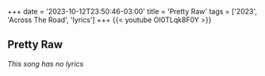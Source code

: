 +++
date = '2023-10-12T23:50:46-03:00'
title = 'Pretty Raw'
tags = ['2023', 'Across The Road',  'lyrics']
+++
{{< youtube OI0TLqk8F0Y >}}

## Pretty Raw

_This song has no lyrics_